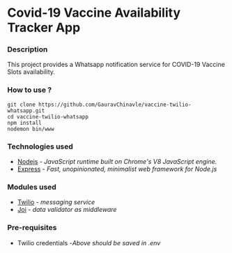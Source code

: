 # Covid-19 Vaccine Availability Tracker App

### Description
This project provides a Whatsapp notification service for COVID-19 Vaccine Slots availability.

### How to use ?
  ```
  git clone https://github.com/GauravChinavle/vaccine-twilio-whatsapp.git
  cd vaccine-twilio-whatsapp
  npm install
  nodemon bin/www
  ```

### Technologies used
- [Nodejs](https://nodejs.org/en/) - _JavaScript runtime built on Chrome's V8 JavaScript engine._
- [Express](https://expressjs.com/) - _Fast, unopinionated, minimalist web framework for Node.js_

### Modules used
- [Twilio](https://www.twilio.com/) -  _messaging service_
- [Joi](https://www.npmjs.com/package/joi) - _data validator as middleware_

### Pre-requisites
- Twilio credentials
    -_Above should be saved in .env_
